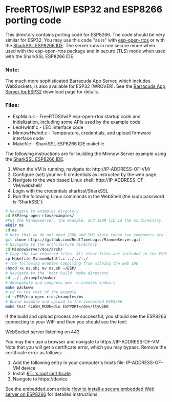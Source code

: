 # FreeRTOS/lwIP ESP32 and ESP8266 porting code

This directory contains porting code for ESP8266. The code should be very similar for ESP32. 
You may use this code "as is" with [esp-open-rtos](https://github.com/SuperHouse/esp-open-rtos) or with the [SharkSSL ESP8266 IDE](https://realtimelogic.com/downloads/sharkssl/ESP8266/). The server runs in non secure mode when used with the esp-open-rtos package and in secure (TLS) mode when used with the SharkSSL ESP8266 IDE.

### Note:

The much more sophisticated Barracuda App Server, which includes WebSockets, is also available for ESP32 (WROVER). See the [Barracuda App Server for ESP32](https://realtimelogic.com/downloads/bas/ESP32/) download page for details.


### Files:

* EspMain.c - FreeRTOS/lwIP esp-open-rtos startup code and initialization, including some APIs used by the example code
* LedHwIntf.c - LED interface code
* MinnowHwIntf.c - Temperature, credentials, and upload  firmware interface code
* Makefile - SharkSSL ESP8266 IDE makefile

The following instructions are for building the Minnow Server example using the [SharkSSL ESP8266 IDE](https://realtimelogic.com/downloads/sharkssl/ESP8266/).

1. When the VM is running, navigate to: http://IP-ADDRESS-OF-VM/
2. Configure (set) your wi-fi credentials as instructed by the web page.
3. Navigate to the web based Linux shell: http://IP-ADDRESS-OF-VM/webshell/
4. Login with the credentials sharkssl/SharkSSL
5. Run the following Linux commands in the WebShell (the sudo password is 'SharkSSL'):

```bash
# Navigate to examples directory
cd ESP/esp-open-rtos/examples/
#Put the MinnowServer, the example, and JSON lib in the ms directory.
mkdir ms
cd ms
# Note that we do not need JSON and SMQ since these two componets are included in the SharkSSL IDE.
git clone https://github.com/RealTimeLogic/MinnowServer.git
# Navigate to the architecture directory
cd MinnowServer/doc/arch/
# Copy the two required files. All other files are included in the ESP8266 SharkSSL delivery
cp Makefile MinnowHwIntf.c ../../../
# The following enables compiling from withing the web IDE
chmod +x ms.sh; mv ms.sh ~/ESP/
# Navigate to the 'host build' make directory
cd ../../example/make/
# Amalgamate and compress www -> creates index.c
make packwww
# cd to the root of the example
cd ~/ESP/esp-open-rtos/examples/ms
# Build example and upload to the connected ESP8266
make test FLASH_MODE=dio ESPPORT=/dev/ttyUSB0
```

If the build and upload process are successful, you should see the ESP8266 connecting to your WiFi and then you should see the text:

WebSocket server listening on 443

You may then use a browser and navigate to https://IP-ADDRESS-OF-VM. Note that you will get a certificate error, which you may bypass. Remove the certificate error as follows:

1. Add the following entry in your computer's hosts file: IP-ADDRESS-OF-VM	device
2. Install [RTL's root certificate](https://realtimelogic.com/downloads/root-certificate/).
3. Navigate to https://device

See the embedded.com article [How to install a secure embedded Web server on ESP8266](https://www.embedded.com/design/prototyping-and-development/4461577/How-to-install-a-secure-embedded-web-server-on-a--3-WiFi-device) for detailed instructions.
